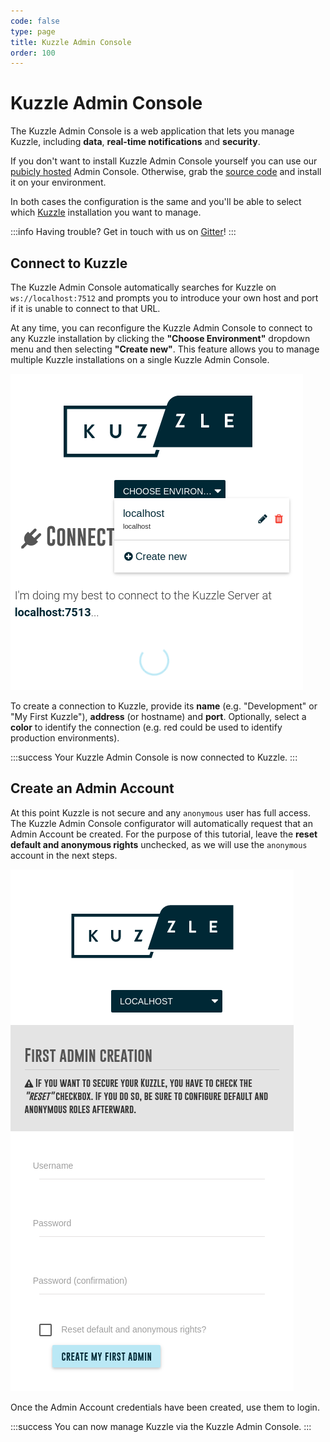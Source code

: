 ```yaml
---
code: false
type: page
title: Kuzzle Admin Console
order: 100
---
```


# Kuzzle Admin Console

The Kuzzle Admin Console is a web application that lets you manage Kuzzle, including **data**, **real-time notifications** and **security**.

If you don't want to install Kuzzle Admin Console yourself you can use our [pubicly hosted](http://console.kuzzle.io) Admin Console. Otherwise, grab the [source code](https://github.com/kuzzleio/kuzzle-admin-console) and install it on your  environment.

In both cases the configuration is the same and you'll be able to select which [Kuzzle](/core/2/guides/essentials/admin-console#connect-to-kuzzle) installation you want to manage.

:::info
Having trouble? Get in touch with us on [Gitter](https://gitter.im/kuzzleio/kuzzle)!
:::

## Connect to Kuzzle

The Kuzzle Admin Console automatically searches for Kuzzle on `ws://localhost:7512` and prompts you to introduce your own host and port if it is unable to connect to that URL.

At any time, you can reconfigure the Kuzzle Admin Console to connect to any Kuzzle installation by clicking the **"Choose Environment"** dropdown menu and then selecting **"Create new"**. This feature allows you to manage multiple Kuzzle installations on a single Kuzzle Admin Console.

![Kuzzle Admin Console is trying to connect to Kuzzle](kuzbo-connecting.png)

To create a connection to Kuzzle, provide its **name** (e.g. "Development" or "My First Kuzzle"), **address** (or hostname) and **port**. Optionally, select a **color** to identify the connection (e.g. red could be used to identify production environments).

:::success
Your Kuzzle Admin Console is now connected to Kuzzle.
:::

## Create an Admin Account

At this point Kuzzle is not secure and any `anonymous` user has full access. The Kuzzle Admin Console configurator will automatically request that an Admin Account be created. For the purpose of this tutorial, leave the **reset default and anonymous rights** unchecked, as we will use the `anonymous` account in the next steps.

![Kuzzle Admin Console requests that an admin account be created](kuzbo-firstadmin.png)

Once the Admin Account credentials have been created, use them to login.

:::success
You can now manage Kuzzle via the Kuzzle Admin Console.
:::
